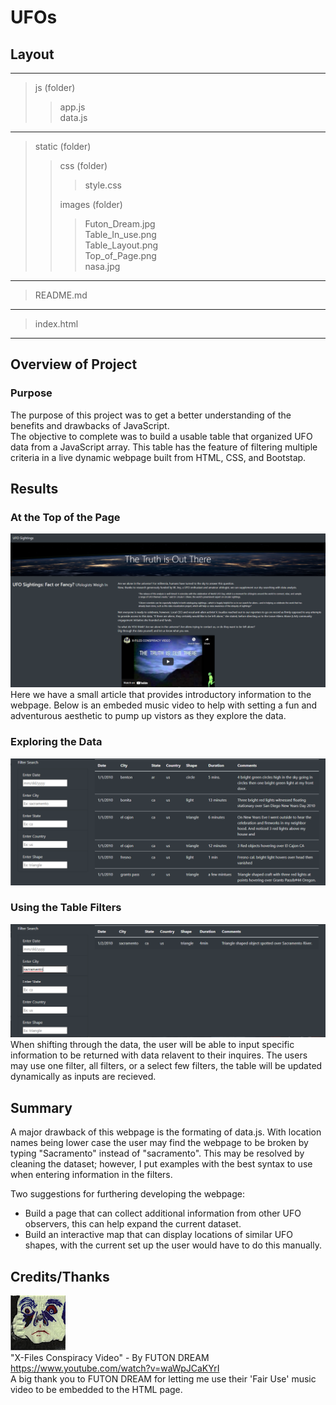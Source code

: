 # UFOs
## Layout   
---   
> js (folder)  
> > app.js  
> > data.js   
---   
> static (folder)  
> > css (folder)   
> > > style.css   
> > > 
> > images (folder)   
> > > Futon_Dream.jpg   
> > > Table_In_use.png   
> > > Table_Layout.png   
> > > Top_of_Page.png   
> > > nasa.jpg   
---  
  
>README.md   
---   
   
> index.html   
---   

## Overview of Project   
### Purpose   
The purpose of this project was to get a better understanding of the benefits and drawbacks of JavaScript.   
The objective to complete was to build a usable table that organized UFO data from a JavaScript array. This table has the feature of filtering multiple criteria in a live dynamic webpage built from HTML, CSS, and Bootstap.

## Results   
### At the Top of the Page   
![Top of Page](https://github.com/ajsadowy/UFOs/blob/main/static/images/Top_of_Page.png)   
Here we have a small article that provides introductory information to the webpage. Below is an embeded music video to help with setting a fun and adventurous aesthetic to pump up vistors as they explore the data.   

### Exploring the Data   
![ExploreData](https://github.com/ajsadowy/UFOs/blob/main/static/images/Table_Layout.png)   

### Using the Table Filters   
![UsingTable](https://github.com/ajsadowy/UFOs/blob/main/static/images/Table_In_Use.png)   
When shifting through the data, the user will be able to input specific information to be returned with data relavent to their inquires. The users may use one filter, all filters, or a select few filters, the table will be updated dynamically as inputs are recieved.

## Summary   
A major drawback of this webpage is the formating of data.js. With location names being lower case the user may find the webpage to be broken by typing "Sacramento" instead of "sacramento". This may be resolved by cleaning the dataset; however, I put examples with the best syntax to use when entering information in the filters.   
   
Two suggestions for furthering developing the webpage:   
* Build a page that can collect additional information from other UFO observers, this can help expand the current dataset.   
* Build an interactive map that can display locations of similar UFO shapes, with the current set up the user would have to do this manually.

## Credits/Thanks   
![FUTON DREAM](https://github.com/ajsadowy/UFOs/blob/main/static/images/Futon_Dream.jpg)   
"X-Files Conspiracy Video" - By FUTON DREAM   
https://www.youtube.com/watch?v=waWpJCaKYrI   
A big thank you to FUTON DREAM for letting me use their 'Fair Use' music video to be embedded to the HTML page.
